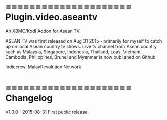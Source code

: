 =====================
Plugin.video.aseantv
=====================

An XBMC/Kodi Addon for Asean TV

ASEAN TV was first released on Aug 31 2015 - primarily for myself to catch up on local Asean country tv shows. Live tv channel from Asean country such as Malaysia, Singapore, Indonesia, Thailand, Loas, Vietnam, Cambodia, Philippines, Brunei and Myanmar is now published on Github

Indiecrew, MalayRevolution Network

=====================
Changelog
=====================

V1.0.0 - 2015-08-31
First public release
